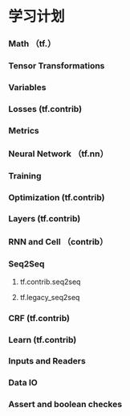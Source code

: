 # 学习计划

###  Math （tf.）

### Tensor Transformations

### Variables

### Losses (tf.contrib)

### Metrics

###  Neural Network  （tf.nn）


### Training

###  Optimization (tf.contrib)

###  Layers (tf.contrib)

### RNN and Cell （contrib）

### Seq2Seq

1. tf.contrib.seq2seq

2. tf.legacy_seq2seq


### CRF (tf.contrib)

### Learn (tf.contrib)

###  Inputs and Readers


###  Data IO

### Assert and boolean checkes

